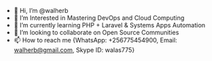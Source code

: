- 👋 Hi, I’m @walherb
- 👀 I’m Interested in Mastering DevOps and Cloud Computing
- 🌱 I’m currently learning PHP + Laravel & Systems Apps Automation
- 💞️ I’m looking to collaborate on Open Source Communities
- 📫 How to reach me {WhatsApp: +256775454900, Email: walherb@gmail.com, Skype ID: walas775}

<!---
walherb/walherb is a ✨ special ✨ repository because its `README.md` (this file) appears on your GitHub profile.
You can click the Preview link to take a look at your changes.
--->
